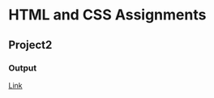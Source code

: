 # HTML and CSS Assignments #
## Project2 ##
### Output ###
[Link](https://mounika-sangishetty.netlify.app/)


